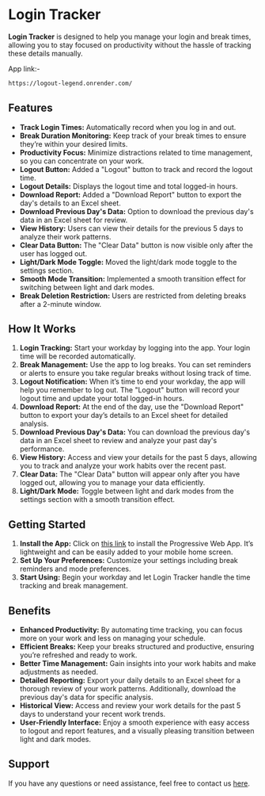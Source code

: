 # Login Tracker

**Login Tracker** is designed to help you manage your login and break times, allowing you to stay focused on productivity without the hassle of tracking these details manually.

App link:-
```bash
https://logout-legend.onrender.com/
```

## Features

- **Track Login Times:** Automatically record when you log in and out.
- **Break Duration Monitoring:** Keep track of your break times to ensure they’re within your desired limits.
- **Productivity Focus:** Minimize distractions related to time management, so you can concentrate on your work.
- **Logout Button:** Added a "Logout" button to track and record the logout time.
- **Logout Details:** Displays the logout time and total logged-in hours.
- **Download Report:** Added a "Download Report" button to export the day's details to an Excel sheet.
- **Download Previous Day's Data:** Option to download the previous day's data in an Excel sheet for review.
- **View History:** Users can view their details for the previous 5 days to analyze their work patterns.
- **Clear Data Button:** The "Clear Data" button is now visible only after the user has logged out.
- **Light/Dark Mode Toggle:** Moved the light/dark mode toggle to the settings section.
- **Smooth Mode Transition:** Implemented a smooth transition effect for switching between light and dark modes.
- **Break Deletion Restriction:** Users are restricted from deleting breaks after a 2-minute window.

## How It Works

1. **Login Tracking:** Start your workday by logging into the app. Your login time will be recorded automatically.
2. **Break Management:** Use the app to log breaks. You can set reminders or alerts to ensure you take regular breaks without losing track of time.
3. **Logout Notification:** When it’s time to end your workday, the app will help you remember to log out. The "Logout" button will record your logout time and update your total logged-in hours.
4. **Download Report:** At the end of the day, use the "Download Report" button to export your day’s details to an Excel sheet for detailed analysis.
5. **Download Previous Day's Data:** You can download the previous day's data in an Excel sheet to review and analyze your past day's performance.
6. **View History:** Access and view your details for the past 5 days, allowing you to track and analyze your work habits over the recent past.
7. **Clear Data:** The "Clear Data" button will appear only after you have logged out, allowing you to manage your data efficiently.
8. **Light/Dark Mode:** Toggle between light and dark modes from the settings section with a smooth transition effect.

## Getting Started

1. **Install the App:** Click on [this link](https://logout-legend.onrender.com) to install the Progressive Web App. It’s lightweight and can be easily added to your mobile home screen.
2. **Set Up Your Preferences:** Customize your settings including break reminders and mode preferences.
3. **Start Using:** Begin your workday and let Login Tracker handle the time tracking and break management.

## Benefits

- **Enhanced Productivity:** By automating time tracking, you can focus more on your work and less on managing your schedule.
- **Efficient Breaks:** Keep your breaks structured and productive, ensuring you’re refreshed and ready to work.
- **Better Time Management:** Gain insights into your work habits and make adjustments as needed.
- **Detailed Reporting:** Export your daily details to an Excel sheet for a thorough review of your work patterns. Additionally, download the previous day's data for specific analysis.
- **Historical View:** Access and review your work details for the past 5 days to understand your recent work trends.
- **User-Friendly Interface:** Enjoy a smooth experience with easy access to logout and report features, and a visually pleasing transition between light and dark modes.

## Support

If you have any questions or need assistance, feel free to contact us [here](deviprasadofficial@gmail.com).
